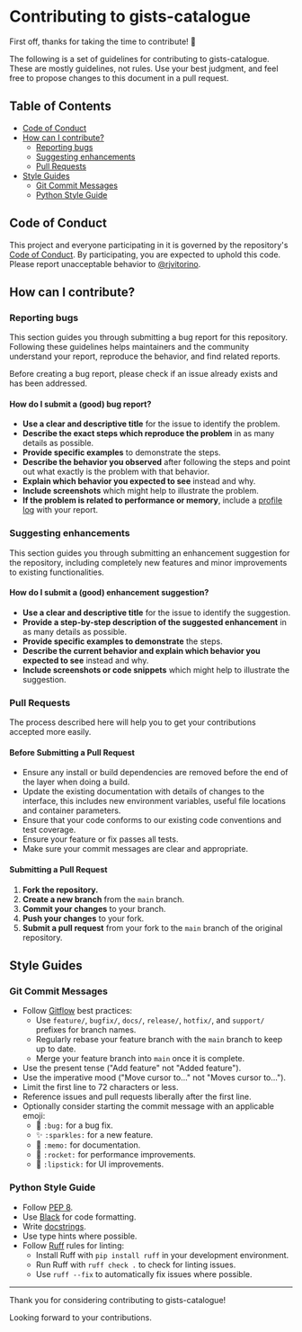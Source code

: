 # Contributing to gists-catalogue

First off, thanks for taking the time to contribute! 🎉

The following is a set of guidelines for contributing to gists-catalogue. These are mostly guidelines, not rules. Use your best judgment, and feel free to propose changes to this document in a pull request.

## Table of Contents

- [Code of Conduct](#code-of-conduct)
- [How can I contribute?](#how-can-i-contribute)
  - [Reporting bugs](#reporting-bugs)
  - [Suggesting enhancements](#suggesting-enhancements)
  - [Pull Requests](#pull-requests)
- [Style Guides](#style-guides)
  - [Git Commit Messages](#git-commit-messages)
  - [Python Style Guide](#python-style-guide)

## Code of Conduct

This project and everyone participating in it is governed by the repository's [Code of Conduct](CODE_OF_CONDUCT.md). By participating, you are expected to uphold this code. Please report unacceptable behavior to [@rjvitorino](https://github.com/rjvitorino).

## How can I contribute?

### Reporting bugs

This section guides you through submitting a bug report for this repository. Following these guidelines helps maintainers and the community understand your report, reproduce the behavior, and find related reports.

Before creating a bug report, please check if an issue already exists and has been addressed.

#### How do I submit a (good) bug report?

- **Use a clear and descriptive title** for the issue to identify the problem.
- **Describe the exact steps which reproduce the problem** in as many details as possible.
- **Provide specific examples** to demonstrate the steps.
- **Describe the behavior you observed** after following the steps and point out what exactly is the problem with that behavior.
- **Explain which behavior you expected to see** instead and why.
- **Include screenshots** which might help to illustrate the problem.
- **If the problem is related to performance or memory**, include a [profile log](https://docs.python.org/3/library/profile.html) with your report.

### Suggesting enhancements

This section guides you through submitting an enhancement suggestion for the repository, including completely new features and minor improvements to existing functionalities. 

#### How do I submit a (good) enhancement suggestion?

- **Use a clear and descriptive title** for the issue to identify the suggestion.
- **Provide a step-by-step description of the suggested enhancement** in as many details as possible.
- **Provide specific examples to demonstrate** the steps.
- **Describe the current behavior and explain which behavior you expected to see** instead and why.
- **Include screenshots or code snippets** which might help to illustrate the suggestion.

### Pull Requests

The process described here will help you to get your contributions accepted more easily.

#### Before Submitting a Pull Request

- Ensure any install or build dependencies are removed before the end of the layer when doing a build.
- Update the existing documentation with details of changes to the interface, this includes new environment variables, useful file locations and container parameters.
- Ensure that your code conforms to our existing code conventions and test coverage.
- Ensure your feature or fix passes all tests.
- Make sure your commit messages are clear and appropriate.

#### Submitting a Pull Request

1. **Fork the repository.**
2. **Create a new branch** from the `main` branch.
3. **Commit your changes** to your branch.
4. **Push your changes** to your fork.
5. **Submit a pull request** from your fork to the `main` branch of the original repository.

## Style Guides

### Git Commit Messages

- Follow [Gitflow](https://www.atlassian.com/git/tutorials/comparing-workflows/gitflow-workflow) best practices:
  - Use `feature/`, `bugfix/`, `docs/`, `release/`, `hotfix/`, and `support/` prefixes for branch names.
  - Regularly rebase your feature branch with the `main` branch to keep up to date.
  - Merge your feature branch into `main` once it is complete.
- Use the present tense ("Add feature" not "Added feature").
- Use the imperative mood ("Move cursor to..." not "Moves cursor to...").
- Limit the first line to 72 characters or less.
- Reference issues and pull requests liberally after the first line.
- Optionally consider starting the commit message with an applicable emoji:
  - :bug: `:bug:` for a bug fix.
  - :sparkles: `:sparkles:` for a new feature.
  - :memo: `:memo:` for documentation.
  - :rocket: `:rocket:` for performance improvements.
  - :lipstick: `:lipstick:` for UI improvements.

### Python Style Guide

- Follow [PEP 8](https://www.python.org/dev/peps/pep-0008/).
- Use [Black](https://github.com/psf/black) for code formatting.
- Write [docstrings](https://www.python.org/dev/peps/pep-0257/).
- Use type hints where possible.
- Follow [Ruff](https://github.com/charliermarsh/ruff) rules for linting:
  - Install Ruff with `pip install ruff` in your development environment.
  - Run Ruff with `ruff check .` to check for linting issues.
  - Use `ruff --fix` to automatically fix issues where possible.

---

Thank you for considering contributing to gists-catalogue!

Looking forward to your contributions.

